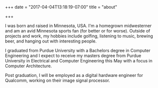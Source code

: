 +++
date = "2017-04-04T13:18:19-07:00"
title = "about"

+++

I was born and raised in Minnesota, USA.  I'm a homegrown midwesterner and am an avid Minnesota sports fan (for better or for worse).  Outside of projects and work, my hobbies include golfing, listening to music, brewing beer, and hanging out with interesting people.

I graduated from Purdue University with a Bachelors degree in Computer Engineering and I expect to receive my masters degree from Purdue University in Electrical and Computer Engineering this May with a focus in Computer Architecture.  

Post graduation, I will be employed as a digital hardware engineer for Qualcomm, working on their image signal processor.

